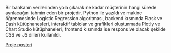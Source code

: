 Bir bankanın verilerinden yola çıkarak ne kadar müşterinin hangi sürede ayrılacağını tahmin eden bir projedir. Python ile yazıldı ve makine öğrenmesinde Logistic Regression algoritması, backend kısmında Flask ve Dash kütüphanesleri, interaktif tablolar ve grafikleri oluşturmada Plotly ve Chart Studio kütüphaneleri, frontend kısmında ise responsive olacak şekilde CSS ve JS dilleri kullanıldı.

[Proje posteri](https://drive.google.com/file/d/1ZUBoel-v-EEHT14VlGqrP27ackTC1S42/view)
